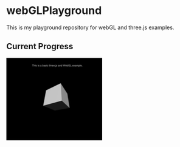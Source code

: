 # webGLPlayground
This is my playground repository for webGL and three.js examples.


## Current Progress
<img src="./img/currentScene.png" width=50% height=50%>